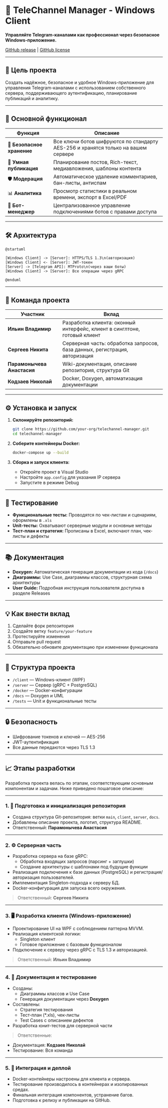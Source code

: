 
# 🚀 TeleChannel Manager - Windows Client

**Управляйте Telegram-каналами как профессионал через безопасное Windows-приложение.**

[GitHub release](#) | [GitHub license](#)

---

## 🌟 Цель проекта

Создать надёжное, безопасное и удобное Windows-приложение для управления Telegram-каналами с использованием собственного сервера, поддерживающего аутентификацию, планирование публикаций и аналитику.

---

## 🧩 Основной функционал

| Функция            | Описание |
|--------------------|----------|
| 🔐 **Безопасное хранение** | Все ключи ботов шифруются по стандарту AES-256 и хранятся только на вашем сервере |
| 📢 **Умная публикация** | Планирование постов, Rich-текст, медиавложения, шаблоны контента |
| 🛡️ **Модерация** | Автоматическое удаление комментариев, бан-листы, антиспам |
| 📊 **Аналитика** | Просмотр статистики в реальном времени, экспорт в Excel/PDF |
| 🤖 **Бот-менеджер** | Централизованное управление подключениями ботов с правами доступа |

---

## 🛠 Архитектура

```plantuml
@startuml

[Windows Client] -> [Server]: HTTPS/TLS 1.3\n(авторизация)
[Windows Client] <- [Server]: JWT-токен
[Server] -> [Telegram API]: MTProto\n(через ваши боты)
[Windows Client] -> [Server]: Все операции через gRPC

@enduml
```

---

## 👥 Команда проекта

| Участник | Вклад |
|----------|-------|
| **Ильин Владимир** | Разработка клиента: оконный интерфейс, клиент в синглтоне, готовый клиент |
| **Сергеев Никита** | Серверная часть: обработка запросов, база данных, регистрация, авторизация |
| **Парамонычева Анастасия** | Wiki-документация, описание репозитория, структура Git |
| **Кодзаев Николай** | Docker, Doxygen, автоматизация документации |

---

## ⚙️ Установка и запуск

1. **Склонируйте репозиторий:**
   ```bash
   git clone https://github.com/your-org/telechannel-manager.git
   cd telechannel-manager
   ```

2. **Соберите контейнеры Docker:**
   ```bash
   docker-compose up --build
   ```

3. **Сборка и запуск клиента:**
   - Откройте проект в Visual Studio
   - Настройте `app.config` для указания IP сервера
   - Запустите в режиме Debug

---

## 🧪 Тестирование

- **Функциональные тесты:** Проводятся по чек-листам и сценариям, оформлены в `.xls`
- **Unit-тесты:** Охватывают серверные модули и основные методы
- **Тест-план и стратегия:** Прописаны в Excel, включают план, чек-листы и дефекты

---

## 📚 Документация

- **Doxygen:** Автоматическая генерация документации из кода (`/docs`)
- **Диаграммы:** Use Case, диаграммы классов, структурная схема архитектуры
- **User Guide:** Подробная инструкция пользователя доступна в разделе Releases

---

## 💡 Как внести вклад

1. Сделайте форк репозитория
2. Создайте ветку `feature/your-feature`
3. Протестируйте изменения
4. Отправьте pull request
5. Обязательно обновите документацию при изменении функционала

---

## 📁 Структура проекта

- `/client` — Windows-клиент (WPF)
- `/server` — Сервер (gRPC + PostgreSQL)
- `/docker` — Docker-конфигурации
- `/docs` — Doxygen и UML
- `/tests` — Unit и функциональные тесты

---

## 🔒 Безопасность

- Шифрование токенов и ключей — AES-256
- JWT-аутентификация
- Все данные передаются через TLS 1.3

---

## 📈 Этапы разработки

Разработка проекта велась по этапам, соответствующим основным компонентам и задачам. Ниже приведено пошаговое описание:

---

### 1. 🧱 Подготовка и инициализация репозитория

- Создана структура Git-репозитория: ветки `main`, `client`, `server`, `docs`.
- Добавлены описание проекта, логотип, структура README.
- Ответственный: **Парамонычева Анастасия**

---

### 2. ⚙️ Серверная часть

- Разработка сервера на базе gRPC:
  - Обработка входящих запросов (парсинг + заглушки)
  - Создание архитектуры с шаблонами под будущие функции
- Реализация подключения к базе данных (PostgreSQL) и регистрация/авторизация пользователей.
- Имплементация Singleton-подхода к серверу БД.
- Docker-конфигурация для запуска всего окружения.

> Ответственный: **Сергеев Никита**

---

### 3. 🖥 Разработка клиента (Windows-приложение)

- Проектирование UI на WPF с соблюдением паттерна MVVM.
- Реализация клиентской логики:
  - Singleton клиент
  - Готовое приложение с базовым функционалом
- Подключение к серверу через gRPC с TLS 1.3 и авторизацией.

> Ответственный: **Ильин Владимир**

---

### 4. 🧪 Документация и тестирование

- Созданы:
  - Диаграммы классов и Use Case
  - Генерация документации через **Doxygen**
- Составлены:
  - Стратегия тестирования
  - Тест-план (*.xls), чек-листы
  - Test Cases с описанием дефектов
- Разработка юнит-тестов для серверной части

> Ответственные:
  - Документация: **Кодзаев Николай**
  - Тестирование: Вся команда

---

### 5. 🔄 Интеграция и деплой

- Docker-контейнеры настроены для клиента и сервера.
- Тестирование производилось в контейнерах и изолированных средах.
- Финальная интеграция компонентов, устранение багов.
- Подготовка к релизу и публикации на GitHub.



